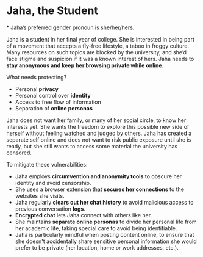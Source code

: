 # Jaha, the Student
\* Jaha’s preferred gender pronoun is she/her/hers.

Jaha is a student in her final year of college. She is interested in being part of a movement that accepts a fly-free lifestyle, a taboo in froggy culture. Many resources on such topics are blocked by the university, and she’d face stigma and suspicion if it was a known interest of hers. Jaha needs to **stay anonymous and keep her browsing private while online**.

What needs protecting?
- Personal **privacy**
- Personal control over **identity**
- Access to free flow of information
- Separation of **online personas**

Jaha does not want her family, or many of her social circle, to know her interests yet. She wants the freedom to explore this possible new side of herself without feeling watched and judged by others. Jaha has created a separate self online and does not want to risk public exposure until she is ready, but she still wants to access some material the university has censored.

To mitigate these vulnerabilities:
- Jaha employs **circumvention and anonymity tools** to obscure her identity and avoid censorship.
- She uses a browser extension that **secures her connections** to the websites she visits.
- Jaha regularly **clears out her chat history** to avoid malicious access to previous conversation **logs**.
- **Encrypted chat** lets Jaha connect with others like her.
- She maintains **separate online personas** to divide her personal life from her academic life, taking special care to avoid being identifiable.
- Jaha is particularly mindful when posting content online, to ensure that she doesn't accidentally share sensitive personal information she would prefer to be private (her location, home or work addresses, etc.).
